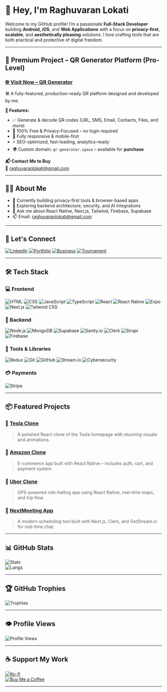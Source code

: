 # 👋 Hey, I'm Raghuvaran Lokati

Welcome to my GitHub profile! I’m a passionate **Full-Stack Developer** building **Android, iOS**, and **Web Applications** with a focus on **privacy-first**, **scalable**, and **aesthetically pleasing** solutions. I love crafting tools that are both practical and protective of digital freedom.

---

## 🚀 Premium Project – QR Generator Platform (Pro-Level)

### [🌐 Visit Now – QR Generator](https://www.qr-generator.space/)

🛠️ A fully-featured, production-ready QR platform designed and developed by me.

**🔹 Features:**
- ✅ Generate & decode QR codes (URL, SMS, Email, Contacts, Files, and more)
- 🔐 100% Free & Privacy-Focused – no login required
- 📱 Fully responsive & mobile-first
- ⚡ SEO-optimized, fast-loading, analytics-ready
- 🌍 Custom domain: `qr-generator.space` – available for **purchase**

**📬 Contact Me to Buy**  
📧 [raghuvaranlokati@gmail.com](mailto:raghuvaranlokati@gmail.com)

---

## 👨‍💻 About Me

- 🔭 Currently building privacy-first tools & browser-based apps
- 🌱 Exploring backend architecture, security, and AI integrations
- 💬 Ask me about React Native, Next.js, Tailwind, Firebase, Supabase
- 📫 Email: [raghuvaranlokati@gmail.com](mailto:raghuvaranlokati@gmail.com)

---

## 🔗 Let's Connect

[![LinkedIn](https://img.shields.io/badge/LinkedIn-Connect-blue?style=flat&logo=linkedin)](https://www.linkedin.com/in/l-raghuvaran-860572221/)
[![Portfolio](https://img.shields.io/badge/Portfolio-View-red?style=flat&logo=vercel)](https://github.com/Raghuvaranlokati/)
[![Business](https://img.shields.io/badge/Business-App-green?style=flat&logo=vercel)](https://viltrana.vercel.app/)
[![Tournament](https://img.shields.io/badge/Tournament-Explore-blue?style=flat&logo=vercel)](https://south-ff.vercel.app/)

---

## 🛠️ Tech Stack

### 💻 Frontend  
![HTML](https://img.shields.io/badge/HTML-E34F26?style=flat&logo=html5&logoColor=white)
![CSS](https://img.shields.io/badge/CSS-1572B6?style=flat&logo=css3&logoColor=white)
![JavaScript](https://img.shields.io/badge/JavaScript-F7DF1E?style=flat&logo=javascript&logoColor=black)
![TypeScript](https://img.shields.io/badge/TypeScript-3178C6?style=flat&logo=typescript&logoColor=white)
![React](https://img.shields.io/badge/React-61DAFB?style=flat&logo=react&logoColor=white)
![React Native](https://img.shields.io/badge/React_Native-61DAFB?style=flat&logo=react&logoColor=white)
![Expo](https://img.shields.io/badge/Expo-000020?style=flat&logo=expo&logoColor=white)
![Next.js](https://img.shields.io/badge/Next.js-000000?style=flat&logo=next.js&logoColor=white)
![Tailwind CSS](https://img.shields.io/badge/Tailwind_CSS-38B2AC?style=flat&logo=tailwind-css&logoColor=white)

### 🧪 Backend  
![Node.js](https://img.shields.io/badge/Node.js-43853D?style=flat&logo=node.js&logoColor=white)
![MongoDB](https://img.shields.io/badge/MongoDB-47A248?style=flat&logo=mongodb&logoColor=white)
![Supabase](https://img.shields.io/badge/Supabase-0044FF?style=flat&logo=supabase&logoColor=white)
![Sanity.io](https://img.shields.io/badge/Sanity.io-333333?style=flat&logo=sanity&logoColor=white)
![Clerk](https://img.shields.io/badge/Clerk-4B63E6?style=flat&logo=clerk&logoColor=white)
![Strapi](https://img.shields.io/badge/Strapi-2E7EEA?style=flat&logo=strapi&logoColor=white)
![Firebase](https://img.shields.io/badge/Firebase-FFCA28?style=flat&logo=firebase&logoColor=black)

### 🧰 Tools & Libraries  
![Redux](https://img.shields.io/badge/Redux-764ABC?style=flat&logo=redux&logoColor=white)
![Git](https://img.shields.io/badge/Git-F05032?style=flat&logo=git&logoColor=white)
![GitHub](https://img.shields.io/badge/GitHub-181717?style=flat&logo=github&logoColor=white)
![Stream.io](https://img.shields.io/badge/Stream.io-33A0FF?style=flat&logo=getstream.io&logoColor=white)
![Cybersecurity](https://img.shields.io/badge/Cybersecurity-2B547E?style=flat&logo=security&logoColor=white)

### 💳 Payments  
![Stripe](https://img.shields.io/badge/Stripe-008CDD?style=flat&logo=stripe&logoColor=white)


---

## 📦 Featured Projects

### 🔋 [Tesla Clone](https://github.com/Raghuvaranlokati/tesla)
> A polished React clone of the Tesla homepage with stunning visuals and animations.

### 🛒 [Amazon Clone](https://github.com/Raghuvaranlokati/amazon)
> E-commerce app built with React Native – includes auth, cart, and payment system.

### 🚖 [Uber Clone](https://github.com/Raghuvaranlokati/uber)
> GPS-powered ride-hailing app using React Native, real-time maps, and trip flow.

### 📆 [NextMeeting App](https://next-meeting-beta.vercel.app/)
> A modern scheduling tool built with Next.js, Clerk, and GetStream.io for real-time chat.

---

## 📊 GitHub Stats

![Stats](https://github-readme-stats.vercel.app/api?username=Raghuvaranlokati&show_icons=true&theme=radical)  
![Langs](https://github-readme-stats.vercel.app/api/top-langs/?username=Raghuvaranlokati&layout=compact&theme=radical)

---

## 🏆 GitHub Trophies

![Trophies](https://github-profile-trophy.vercel.app/?username=Raghuvaranlokati&theme=darkhub)

---

## 👁️ Profile Views

![Profile Views](https://komarev.com/ghpvc/?username=Raghuvaranlokati&color=blue)

---

## ☕ Support My Work

[![Ko-fi](https://www.ko-fi.com/img/githubbutton_sm.svg)](https://ko-fi.com/raghuvaran)  
[![Buy Me a Coffee](https://www.buymeacoffee.com/assets/img/guidelines/download-assets-sm-1.svg)](https://www.buymeacoffee.com/raghuvaranl)

---
